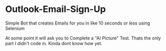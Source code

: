 # Outlook-Email-Sign-Up
Simple Bot that creates Emails for you in like 10 seconds or less using Selenium

At some point it will ask you to Complete a "AI Picture" Test. Thats the only part I didn't code in. Kinda dont know how yet.
